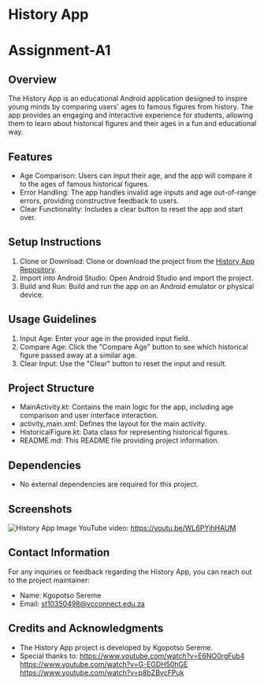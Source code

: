 # History App
# Assignment-A1


## Overview
The History App is an educational Android application designed to inspire young minds by comparing users' ages to famous figures from history. The app provides an engaging and interactive experience for students, allowing them to learn about historical figures and their ages in a fun and educational way.

## Features
- Age Comparison: Users can input their age, and the app will compare it to the ages of famous historical figures.
- Error Handling: The app handles invalid age inputs and age out-of-range errors, providing constructive feedback to users.
- Clear Functionality: Includes a clear button to reset the app and start over.

## Setup Instructions
1. Clone or Download: Clone or download the project from the [History App Repository](https://github.com/KagisoPaul/History-App).
2. Import into Android Studio: Open Android Studio and import the project.
3. Build and Run: Build and run the app on an Android emulator or physical device.

## Usage Guidelines
1. Input Age: Enter your age in the provided input field.
2. Compare Age: Click the "Compare Age" button to see which historical figure passed away at a similar age.
3. Clear Input: Use the "Clear" button to reset the input and result.

## Project Structure
- MainActivity.kt: Contains the main logic for the app, including age comparison and user interface interaction.
- activity_main.xml: Defines the layout for the main activity.
- HistoricalFigure.kt: Data class for representing historical figures.
- README.md: This README file providing project information.

## Dependencies
- No external dependencies are required for this project.

## Screenshots
![History App Image](https://github.com/KagisoPaul/History-App/assets/159829614/63e54b79-3f15-4986-9f81-4497f41a8a67)
YouTube video: https://youtu.be/WL6PYjhHAUM


## Contact Information
For any inquiries or feedback regarding the History App, you can reach out to the project maintainer:
- Name: Kgopotso Sereme
- Email: st10350498@vcconnect.edu.za

## Credits and Acknowledgments
- The History App project is developed by Kgopotso Sereme.
- Special thanks to:
  https://www.youtube.com/watch?v=E6NO0rgFub4
  https://www.youtube.com/watch?v=G-EGDH50hGE
  https://www.youtube.com/watch?v=p8bZBvcFPuk
  

